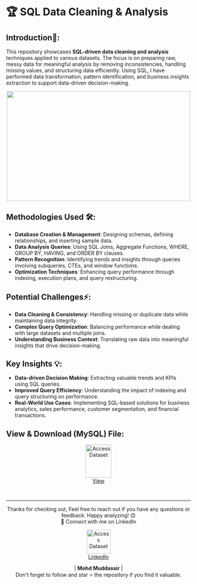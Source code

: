 # 🏆 SQL Data Cleaning & Analysis

## Introduction📌: 
This repository showcases **SQL-driven data cleaning and analysis** techniques applied to various datasets. The focus is on preparing raw, messy data for meaningful analysis by removing inconsistencies, handling missing values, and structuring data efficiently. Using SQL, I have performed data transformation, pattern identification, and business insights extraction to support data-driven decision-making.

<div align="center">
    <img src="https://media.licdn.com/dms/image/D5612AQEXV9OCIGo8IQ/article-cover_image-shrink_720_1280/0/1713966183454?e=2147483647&v=beta&t=iqhQQwTmmTuxAnzU8fz1DAckbUKjDqYubR_p5X3QdKA" width="500px" height="300px">
</div> 

## Methodologies Used 🛠️:
- **Database Creation & Management**: Designing schemas, defining relationships, and inserting sample data.
- **Data Analysis Queries**: Using SQL Joins, Aggregate Functions, WHERE, GROUP BY, HAVING, and ORDER BY clauses.
- **Pattern Recognition**: Identifying trends and insights through queries involving subqueries, CTEs, and window functions.
- **Optimization Techniques**: Enhancing query performance through indexing, execution plans, and query restructuring.

## Potential Challenges⚡:
- **Data Cleaning & Consistency**: Handling missing or duplicate data while maintaining data integrity.
- **Complex Query Optimization**: Balancing performance while dealing with large datasets and multiple joins.
- **Understanding Business Context**: Translating raw data into meaningful insights that drive decision-making.

## Key Insights 💡:
- **Data-driven Decision Making**: Extracting valuable trends and KPIs using SQL queries.
- **Improved Query Efficiency**: Understanding the impact of indexing and query structuring on performance.
- **Real-World Use Cases**: Implementing SQL-based solutions for business analytics, sales performance, customer segmentation, and financial transactions.
  
## View & Download (MySQL) File:

<p align="center">
    <a href="https://github.com/mohd-muddassir99/SQL-Projects/blob/d524230396a3dde1b3cd3be6e59c226889936648/10%20General%20Data%20Analysis%20Question/10%20questions%20by%20sir.sql">
        <img src="https://miro.medium.com/v2/resize:fit:900/0*hM4PQP9yoePYv-RB.png" width="70px" height="90px" alt="Access Dataset"><br>
        View
    </a>
</p> <br>

---

<div align="center">
Thanks for checking out, Feel free to reach out if you have any questions or feedback. Happy analyzing! 😊<br>
 🔗 Connect with me on LinkedIn 
 
  <p align="center">
    <a href="https://www.linkedin.com/in/mohd-muddassir99/">
        <img src="https://upload.wikimedia.org/wikipedia/commons/thumb/c/ca/LinkedIn_logo_initials.png/640px-LinkedIn_logo_initials.png" width="65px" alt="Access Dataset"><br>
        LinkedIn
    </a>

   | **Mohd Muddassir** | </a> <br>
Don't forget to follow and star ⭐ the repository if you find it valuable.
</div>

